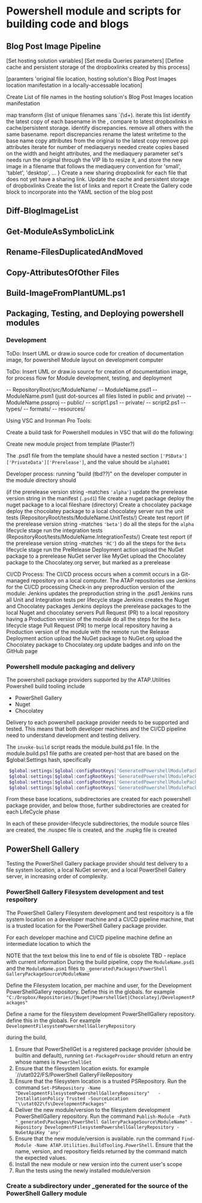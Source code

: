 # Powershell module and scripts for building code and blogs

## Blog Post Image Pipeline

[Set hosting solution variables]
[Set media Queries parameters]
[Define cache and persistent storage of the dropboxlinks created by this process]

[paramters 'original file location, hosting solution's Blog Post Images location manifestation in a locally-accessable location]

Create List of file names in the hosting solution's Blog Post Images location manifestation

map transform {list of unique filenames sans `\(\d+). iterate this list
  identify the latest copy of each basename in the , compare to latest dropboxlinks in cache/persistent storage. identify discrepancies. remove all others with the same basename. report discrepancies
  rename the latest writetime to the base name
  copy attributes from the original to the latest copy
  remove ppi attributes
  iterate for number of mediaquerys needed
    create copies based on the width and height attributes, and the mediaquery parameter set's needs
    run the original through the VIP lib to resize it, and store the new image in a filename that follows the mediaquery convention for 'small', 'tablet', 'desktop', ...
  }
  Create a new sharing dropboxlink for each file that does not yet have a sharing link.
  Update the cache and persistent storage of dropboxlinks
  Create the list of links and report it
  Create the Gallery code block to incorporate into the YAML section of the blog post


## Diff-BlogImageList

## Get-ModuleAsSymbolicLink

## Rename-FilesDuplicatedAndMoved

## Copy-AttributesOfOther Files

## Build-ImageFromPlantUML.ps1


## Packaging, Testing, and Deploying powershell modules

### Development

ToDo: Insert UML or draw.io source code for creation of documentation image, for powershell Module layout on development computer

ToDo: Insert UML or draw.io source for creation of documentation image, for process flow for Module development, testing, and deployment

 -- RepositoryRoot/src/ModuleName/
   -- ModuleName.psd1
   -- ModuleName.psm1 (just dot-sources all files listed in public and private)
   -- ModuleName.pssproj
   -- public/
   --   script1.ps1
   -- private/
   --   script2.ps1
   -- types/
   -- formats/
   -- resources/

Using VSC and Ironman Pro Tools:

Create a build task for Powershell modules in VSC that will do the following:

 Create new module project from template (Plaster?)

  The .psd1 file from the template should have a nested section `['PSData']['PrivateData']['Prerelease']`, and the value should be `alpha001`

  Developer process:
  running "build (tbd??)" on the developer computer in the module directory should

   (if the prerelease version string -matches `'alpha'`)
    update the prerelease version string in the manifest (`.psd1`) file
    create a nuget package
    deploy the nuget package to a local fileshare (directory)
    Create a chocolatey package
    deploy the chocolatey package to a local chocolatey server
    run the unit tests (RepositoryRoot/tests/ModuleName.UnitTests/)
    Create test report
   (if the prerelease version string -matches `'beta'`)
    do all the steps for the `alpha` lifecycle stage
    run the integration tests (RepositoryRoot/tests/ModuleName.IntegrationTests/)
    Create test report
   (if the prerelease version string -matches `'RC'`)
    do all the steps for the `Beta` lifecycle stage
    run the PreRelease Deployment action
      upload the NuGet package to a prerelease NuGet server like MyGet
      upload the Chocolatey package to the Chocolatey.org server, but marked as a prerelease

  CI/CD Process:
  The CI/CD process occurs when a commit occurs in a Git-managed repository on a local computer.
  The ATAP repositories use Jenkins for the CI/CD processing
  Check-in any preproduction version of the module:
    Jenkins updates the preproduction string in the .psd1
    Jenkins runs all Unit and Integration tests per lifecycle stage
    Jenkins creates the Nuget and Chocolatey packages
    Jenkins deploys the prerelease packages to the local Nuget and chocolatey servers
  Pull Request (PR) to a local repository having a Production version of the module
    do all the steps for the `Beta` lifecycle stage
  Pull Request (PR) to merge local repository having a Production version of the module with the remote
    run the Release Deployment action
      upload the NuGet package to NuGet.org
      upload the Chocolatey package to Chocolatey.org
    update badges and info on the GitHub page


### Powershell module packaging and delivery

The powershell package providers supported by the ATAP.Utilities Powershell build tooling include

* PowerShell Gallery
* Nuget
* Chocolatey

Delivery to each powershell package provider needs to be supported and tested. This means that both developer machines and the CI/CD pipeline need to understand development and testing delivery.

The `invoke-build` script reads the module.build.ps1 file. In the module.build.ps1 file paths are created per-host that are based on the $global:Settings hash, specifically
```Powershell
 $global:settings[$global:configRootKeys['GeneratedPowershellModulePackagingDirectory']]
 $global:settings[$global:configRootKeys['GeneratedPowershellModulePackagingSourceDirectory']]
 $global:settings[$global:configRootKeys['GeneratedPowershellModulePackagingIntermediateDirectory']]
 $global:settings[$global:configRootKeys['GeneratedPowershellModulePackagingDistributionPackagesDirectory']]
```
 From these base locations, subdirectories are created for each powershell package provider, and below those, further subdirectories are created for each LifeCycle phase

 In each of these provider-lifecycle subdirectories, the module source files are created, the .nuspec file is created, and the .nupkg file is created


## PowerShell Gallery

Testing the PowerShell Gallery package provider should test delivery to a file system location, a local NuGet server, and a local PowerShell Gallery server, in increasing order of complexity.

### PowerShell Gallery Filesystem development and test respoitory

The PowerShell Gallery Filesystem development and test respoitory is a file system location on a developer machine and a CI/CD pipeline machine, that is a trusted location for the PowerShell Gallery package provider.

For each developer machine and CI/CD pipeline machine define an intermediate location to which the

  NOTE that the text below this line to end of file is obsolete 
TBD - replace with current information
During the build pipeline, copy the `ModuleName.psd1` and the `ModuleName.psm1` files to `_generated\Packages\PowerShell GalleryPackageSource\ModuleName`

Define the Filesystem location, per machine and user, for the Development PowerShellGallery repository. Define this in the globals. for example `"C:/Dropbox/Repositories/[Nuget|PowershellGet|Chocolatey]/DevelopmentPackages"`

Define a name for the filesystem development PowerShellGallery repository. define this in the globals. For example `DevelopmentFilesystemPowershellGalleryRepository `

during the build,

1. Ensure that PowerShellGet is a registered package provider (should be builtin and default), running `Get-PackageProvider` should return an entry whose names is `PowerShellGet`
1. Ensure that the filesystem location exists. for example `//utat022/FS/PowerShell GalleryFileRepository
1. Ensure that the filesystem location is a trusted PSRepository. Run the command `Set-PSRepository -Name "DevelopmentFilesystemPowershellGalleryRepository"   -InstallationPolicy Trusted -SourceLocation "\\utat022\fs\DevelopmentPackages"`
1. Deliver the new module/version to the filesystem development PowerShellGallery repository. Run the command `Publish-Module -Path "_generated\Packages\PowerShell GalleryPackageSource\ModuleName" -Repository DevelopmentFilesystemPowershellGalleryRepository -NuGetApiKey 'any'`
1. Ensure that the new module/version is available. run the command `Find-Module -Name ATAP.Utilities.BuildTooling.PowerShell`. Ensure that the name, version, and repository fields returned by the command match the expected values.
1. Install the new module or new version into the current user's scope
1. Run the tests using the newly installed module/version


### Create a subdirectory under _generated for the source of the PowerShell Gallery module


